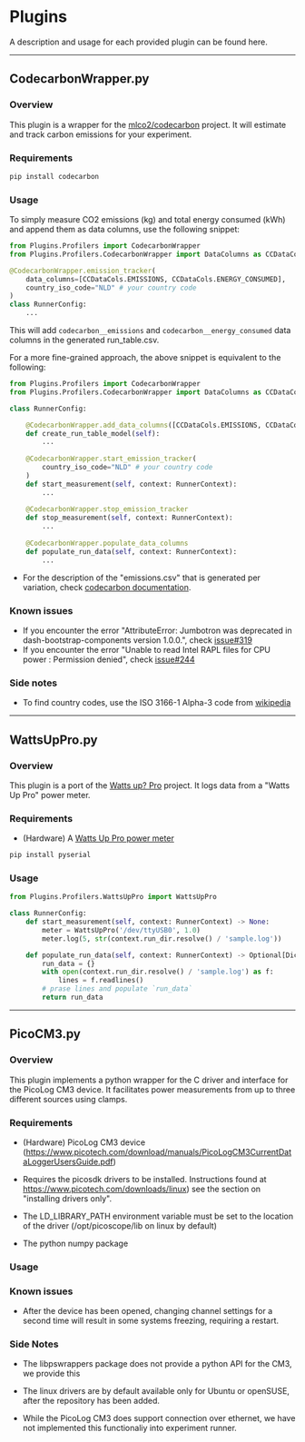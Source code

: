 
# Plugins

A description and usage for each provided plugin can be found here.

---

## CodecarbonWrapper.py

### Overview

This plugin is a wrapper for the [mlco2/codecarbon](https://github.com/mlco2/codecarbon) project. It will estimate and track carbon emissions for your experiment.

### Requirements

```bash
pip install codecarbon
```

### Usage

To simply measure CO2 emissions (kg) and total energy consumed (kWh) and append them as data columns, use the following snippet:

```python
from Plugins.Profilers import CodecarbonWrapper
from Plugins.Profilers.CodecarbonWrapper import DataColumns as CCDataCols

@CodecarbonWrapper.emission_tracker(
    data_columns=[CCDataCols.EMISSIONS, CCDataCols.ENERGY_CONSUMED],
    country_iso_code="NLD" # your country code
)
class RunnerConfig:
    ...
```

This will add `codecarbon__emissions` and `codecarbon__energy_consumed` data columns in the generated run_table.csv.

For a more fine-grained approach, the above snippet is equivalent to the following:

```python
from Plugins.Profilers import CodecarbonWrapper
from Plugins.Profilers.CodecarbonWrapper import DataColumns as CCDataCols

class RunnerConfig:

    @CodecarbonWrapper.add_data_columns([CCDataCols.EMISSIONS, CCDataCols.ENERGY_CONSUMED])
    def create_run_table_model(self):
        ...
    
    @CodecarbonWrapper.start_emission_tracker(
        country_iso_code="NLD" # your country code
    )
    def start_measurement(self, context: RunnerContext):
        ...
    
    @CodecarbonWrapper.stop_emission_tracker
    def stop_measurement(self, context: RunnerContext):
        ...
    
    @CodecarbonWrapper.populate_data_columns
    def populate_run_data(self, context: RunnerContext):
        ...
```

* For the description of the "emissions.csv" that is generated per variation, check [codecarbon documentation](https://mlco2.github.io/codecarbon/output.html#output).

### Known issues

* If you encounter the error "AttributeError: Jumbotron was deprecated in dash-bootstrap-components version 1.0.0.", check [issue#319](https://github.com/mlco2/codecarbon/issues/319)
* If you encounter the error "Unable to read Intel RAPL files for CPU power : Permission denied", check [issue#244](https://github.com/mlco2/codecarbon/issues/244)

### Side notes

* To find country codes, use the ISO 3166-1 Alpha-3 code from [wikipedia](https://en.wikipedia.org/wiki/List_of_ISO_3166_country_codes)

---

## WattsUpPro.py

### Overview

This plugin is a port of the [Watts up? Pro](https://github.com/isaaclino/wattsup) project. It logs data from a "Watts Up Pro" power meter.

### Requirements

* (Hardware) A [Watts Up Pro power meter](https://www.vernier.com/files/manuals/wu-pro.pdf)

```bash
pip install pyserial
```

### Usage

```python
from Plugins.Profilers.WattsUpPro import WattsUpPro

class RunnerConfig:
    def start_measurement(self, context: RunnerContext) -> None:
        meter = WattsUpPro('/dev/ttyUSB0', 1.0)
        meter.log(5, str(context.run_dir.resolve() / 'sample.log'))

    def populate_run_data(self, context: RunnerContext) -> Optional[Dict[str, Any]]:
        run_data = {}
        with open(context.run_dir.resolve() / 'sample.log') as f:
            lines = f.readlines()
        # prase lines and populate `run_data`
        return run_data
```

---

## PicoCM3.py

### Overview 
This plugin implements a python wrapper for the C driver and interface for the PicoLog CM3 device. It facilitates power measurements from up to three different sources using clamps.

### Requirements
* (Hardware) PicoLog CM3 device (https://www.picotech.com/download/manuals/PicoLogCM3CurrentDataLoggerUsersGuide.pdf)

* Requires the picosdk drivers to be installed. Instructions found at https://www.picotech.com/downloads/linux) see the section on "installing drivers only".

* The LD_LIBRARY_PATH environment variable must be set to the location of the driver (/opt/picoscope/lib on linux by default)

* The python numpy package

### Usage

### Known issues
* After the device has been opened, changing channel settings for a second time will result in some systems freezing, requiring a restart.

### Side Notes
* The libpswrappers package does not provide a python API for the CM3, we provide this

* The linux drivers are by default available only for Ubuntu or openSUSE, after the repository has been added.

* While the PicoLog CM3 does support connection over ethernet, we have not implemented this functionaliy into experiment runner.
